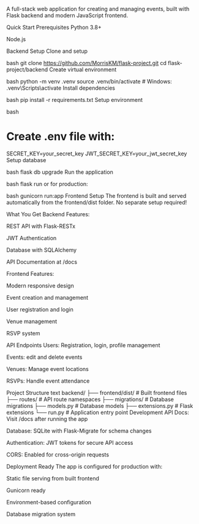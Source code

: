A full-stack web application for creating and managing events, built with Flask backend and modern JavaScript frontend.

Quick Start
Prerequisites
Python 3.8+

Node.js

Backend Setup
Clone and setup

bash
git clone https://github.com/MorrisKM/flask-project.git
cd flask-project/backend
Create virtual environment

bash
python -m venv .venv
source .venv/bin/activate  # Windows: .venv\Scripts\activate
Install dependencies

bash
pip install -r requirements.txt
Setup environment

bash
# Create .env file with:
SECRET_KEY=your_secret_key
JWT_SECRET_KEY=your_jwt_secret_key
Setup database

bash
flask db upgrade
Run the application

bash
flask run
or for production:

bash
gunicorn run:app
Frontend Setup
The frontend is built and served automatically from the frontend/dist folder. No separate setup required!

 What You Get
Backend Features:

REST API with Flask-RESTx

JWT Authentication

Database with SQLAlchemy

API Documentation at /docs

Frontend Features:

Modern responsive design

Event creation and management

User registration and login

Venue management

RSVP system

API Endpoints
Users: Registration, login, profile management

Events: edit and  delete events

Venues: Manage event locations

RSVPs: Handle event attendance

Project Structure
text
backend/
├── frontend/dist/          # Built frontend files
├── routes/                 # API route namespaces
├── migrations/            # Database migrations
├── models.py              # Database models
├── extensions.py          # Flask extensions
└── run.py                 # Application entry point
Development
API Docs: Visit /docs after running the app

Database: SQLite with Flask-Migrate for schema changes

Authentication: JWT tokens for secure API access

CORS: Enabled for cross-origin requests

Deployment Ready
The app is configured for production with:

Static file serving from built frontend

Gunicorn ready

Environment-based configuration

Database migration system
